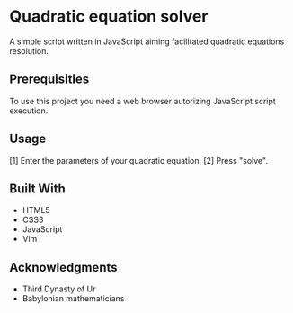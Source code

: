 # Quadratic equation solver

A simple script written in JavaScript aiming facilitated quadratic equations resolution.

## Prerequisities

To use this project you need a web browser autorizing JavaScript script execution.

## Usage

[1] Enter the parameters of your quadratic equation, [2] Press "solve".


## Built With

* HTML5
* CSS3
* JavaScript
* Vim

## Acknowledgments

*  Third Dynasty of Ur
*  Babylonian mathematicians
